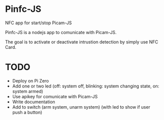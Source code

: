 # Pinfc-JS
NFC app for start/stop Picam-JS

Pinfc-JS is a nodejs app to comunicate with Picam-JS.

The goal is to activate or deactivate intrustion detection by simply use NFC Card.

# TODO 
- Deploy on Pi Zero
- Add one or two led (off: system off, blinking: system changing state, on: system armed)
- Use apikey for comunicate with Picam-JS
- Write documentation
- Add to switch (arm system, unarm system) (with led to show if user push a button)
